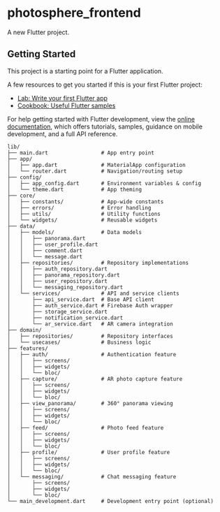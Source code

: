 # photosphere_frontend

A new Flutter project.

## Getting Started

This project is a starting point for a Flutter application.

A few resources to get you started if this is your first Flutter project:

- [Lab: Write your first Flutter app](https://docs.flutter.dev/get-started/codelab)
- [Cookbook: Useful Flutter samples](https://docs.flutter.dev/cookbook)

For help getting started with Flutter development, view the
[online documentation](https://docs.flutter.dev/), which offers tutorials,
samples, guidance on mobile development, and a full API reference.

```
lib/
├── main.dart                 # App entry point
├── app/
│   ├── app.dart              # MaterialApp configuration
│   └── router.dart           # Navigation/routing setup
├── config/
│   ├── app_config.dart       # Environment variables & config
│   └── theme.dart            # App theming
├── core/
│   ├── constants/            # App-wide constants
│   ├── errors/               # Error handling
│   ├── utils/                # Utility functions
│   └── widgets/              # Reusable widgets
├── data/
│   ├── models/               # Data models
│   │   ├── panorama.dart
│   │   ├── user_profile.dart
│   │   ├── comment.dart
│   │   └── message.dart
│   ├── repositories/         # Repository implementations
│   │   ├── auth_repository.dart
│   │   ├── panorama_repository.dart
│   │   ├── user_repository.dart
│   │   └── messaging_repository.dart
│   └── services/             # API and service clients
│       ├── api_service.dart  # Base API client
│       ├── auth_service.dart # Firebase Auth wrapper
│       ├── storage_service.dart
│       ├── notification_service.dart
│       └── ar_service.dart   # AR camera integration
├── domain/
│   ├── repositories/         # Repository interfaces
│   └── usecases/             # Business logic
├── features/
│   ├── auth/                 # Authentication feature
│   │   ├── screens/
│   │   ├── widgets/
│   │   └── bloc/
│   ├── capture/              # AR photo capture feature
│   │   ├── screens/
│   │   ├── widgets/
│   │   └── bloc/
│   ├── view_panorama/        # 360° panorama viewing
│   │   ├── screens/
│   │   ├── widgets/
│   │   └── bloc/
│   ├── feed/                 # Photo feed feature
│   │   ├── screens/
│   │   ├── widgets/
│   │   └── bloc/
│   ├── profile/              # User profile feature
│   │   ├── screens/
│   │   ├── widgets/
│   │   └── bloc/
│   └── messaging/            # Chat messaging feature
│       ├── screens/
│       ├── widgets/
│       └── bloc/
└── main_development.dart     # Development entry point (optional)

```